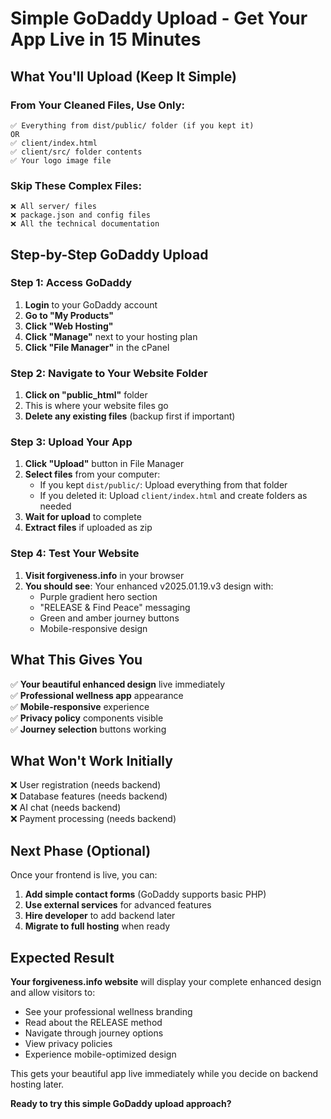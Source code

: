 # Simple GoDaddy Upload - Get Your App Live in 15 Minutes

## What You'll Upload (Keep It Simple)

### From Your Cleaned Files, Use Only:
```
✅ Everything from dist/public/ folder (if you kept it)
OR
✅ client/index.html
✅ client/src/ folder contents
✅ Your logo image file
```

### Skip These Complex Files:
```
❌ All server/ files
❌ package.json and config files  
❌ All the technical documentation
```

## Step-by-Step GoDaddy Upload

### Step 1: Access GoDaddy
1. **Login** to your GoDaddy account
2. **Go to "My Products"**
3. **Click "Web Hosting"**
4. **Click "Manage"** next to your hosting plan
5. **Click "File Manager"** in the cPanel

### Step 2: Navigate to Your Website Folder
1. **Click on "public_html"** folder
2. This is where your website files go
3. **Delete any existing files** (backup first if important)

### Step 3: Upload Your App
1. **Click "Upload"** button in File Manager
2. **Select files** from your computer:
   - If you kept `dist/public/`: Upload everything from that folder
   - If you deleted it: Upload `client/index.html` and create folders as needed
3. **Wait for upload** to complete
4. **Extract files** if uploaded as zip

### Step 4: Test Your Website
1. **Visit forgiveness.info** in your browser
2. **You should see**: Your enhanced v2025.01.19.v3 design with:
   - Purple gradient hero section
   - "RELEASE & Find Peace" messaging  
   - Green and amber journey buttons
   - Mobile-responsive design

## What This Gives You

✅ **Your beautiful enhanced design** live immediately  
✅ **Professional wellness app** appearance  
✅ **Mobile-responsive** experience  
✅ **Privacy policy** components visible  
✅ **Journey selection** buttons working  

## What Won't Work Initially

❌ User registration (needs backend)  
❌ Database features (needs backend)  
❌ AI chat (needs backend)  
❌ Payment processing (needs backend)  

## Next Phase (Optional)

Once your frontend is live, you can:
1. **Add simple contact forms** (GoDaddy supports basic PHP)
2. **Use external services** for advanced features
3. **Hire developer** to add backend later
4. **Migrate to full hosting** when ready

## Expected Result

**Your forgiveness.info website** will display your complete enhanced design and allow visitors to:
- See your professional wellness branding
- Read about the RELEASE method
- Navigate through journey options  
- View privacy policies
- Experience mobile-optimized design

This gets your beautiful app live immediately while you decide on backend hosting later.

**Ready to try this simple GoDaddy upload approach?**
